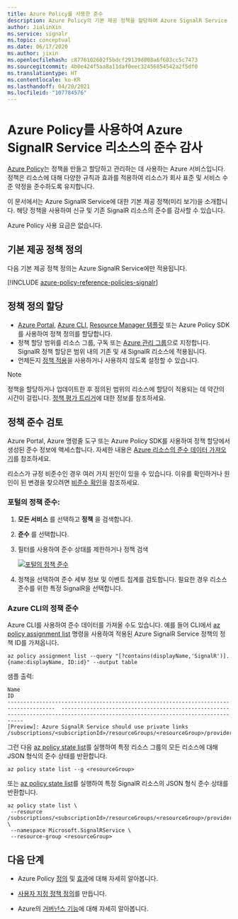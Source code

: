 ```yaml
---
title: Azure Policy를 사용한 준수
description: Azure Policy의 기본 제공 정책을 할당하여 Azure SignalR Service 리소스의 준수를 감사합니다.
author: JialinXin
ms.service: signalr
ms.topic: conceptual
ms.date: 06/17/2020
ms.author: jixin
ms.openlocfilehash: c8776102602f5bdcf29139d808a6f603cc5c7473
ms.sourcegitcommit: 4b0e424f5aa8a11daf0eec32456854542a2f5df0
ms.translationtype: HT
ms.contentlocale: ko-KR
ms.lasthandoff: 04/20/2021
ms.locfileid: "107784576"
---
```

# <a name="audit-compliance-of-azure-signalr-service-resources-using-azure-policy"></a>Azure Policy를 사용하여 Azure SignalR Service 리소스의 준수 감사

[Azure Policy](../governance/policy/overview.md)는 정책을 만들고 할당하고 관리하는 데 사용하는 Azure 서비스입니다. 정책은 리소스에 대해 다양한 규칙과 효과를 적용하여 리소스가 회사 표준 및 서비스 수준 약정을 준수하도록 유지합니다.

이 문서에서는 Azure SignalR Service에 대한 기본 제공 정책(미리 보기)을 소개합니다. 해당 정책을 사용하여 신규 및 기존 SignalR 리소스의 준수를 감사할 수 있습니다.

Azure Policy 사용 요금은 없습니다.

## <a name="built-in-policy-definitions"></a>기본 제공 정책 정의

다음 기본 제공 정책 정의는 Azure SignalR Service에만 적용됩니다.

[!INCLUDE [azure-policy-reference-policies-signalr](../../includes/policy/reference/bycat/policies-signalr.md)]

## <a name="assign-policy-definitions"></a>정책 정의 할당

* [Azure Portal](../governance/policy/assign-policy-portal.md), [Azure CLI](../governance/policy/assign-policy-azurecli.md), [Resource Manager 템플릿](../governance/policy/assign-policy-template.md) 또는 Azure Policy SDK를 사용하여 정책 정의를 할당합니다.
* 정책 할당 범위를 리소스 그룹, 구독 또는 [Azure 관리 그룹](../governance/management-groups/overview.md)으로 지정합니다. SignalR 정책 할당은 범위 내의 기존 및 새 SignalR 리소스에 적용됩니다.
* 언제든지 [정책 적용](../governance/policy/concepts/assignment-structure.md#enforcement-mode)을 사용하거나 사용하지 않도록 설정할 수 있습니다.

> [!NOTE]
> 정책을 할당하거나 업데이트한 후 정의된 범위의 리소스에 할당이 적용되는 데 약간의 시간이 걸립니다. [정책 평가 트리거](../governance/policy/how-to/get-compliance-data.md#evaluation-triggers)에 대한 정보를 참조하세요.

## <a name="review-policy-compliance"></a>정책 준수 검토

Azure Portal, Azure 명령줄 도구 또는 Azure Policy SDK를 사용하여 정책 할당에서 생성된 준수 정보에 액세스합니다. 자세한 내용은 [Azure 리소스의 준수 데이터 가져오기](../governance/policy/how-to/get-compliance-data.md)를 참조하세요.

리소스가 규정 비준수인 경우 여러 가지 원인이 있을 수 있습니다. 이유를 확인하거나 원인이 된 변경을 찾으려면 [비준수 확인](../governance/policy/how-to/determine-non-compliance.md)을 참조하세요.

### <a name="policy-compliance-in-the-portal"></a>포털의 정책 준수:

1. **모든 서비스** 를 선택하고 **정책** 을 검색합니다.
1. **준수** 를 선택합니다.
1. 필터를 사용하여 준수 상태를 제한하거나 정책 검색
   
    [ ![포털의 정책 준수](./media/signalr-howto-azure-policy/azure-policy-compliance.png) ](./media/signalr-howto-azure-policy/azure-policy-compliance.png#lightbox)
2. 정책을 선택하여 준수 세부 정보 및 이벤트 집계를 검토합니다. 필요한 경우 리소스 준수를 위한 특정 SignalR을 선택합니다.

### <a name="policy-compliance-in-the-azure-cli"></a>Azure CLI의 정책 준수

Azure CLI를 사용하여 준수 데이터를 가져올 수도 있습니다. 예를 들어 CLI에서 [az policy assignment list](/cli/azure/policy/assignment#az_policy_assignment_list) 명령을 사용하여 적용된 Azure SignalR Service 정책의 정책 ID를 가져옵니다.

```azurecli
az policy assignment list --query "[?contains(displayName,'SignalR')].{name:displayName, ID:id}" --output table
```

샘플 출력:

```
Name                                                                                   ID
-------------------------------------------------------------------------------------  --------------------------------------------------------------------------------------------------------------------------------
[Preview]: Azure SignalR Service should use private links  /subscriptions/<subscriptionId>/resourceGroups/<resourceGroup>/providers/Microsoft.Authorization/policyAssignments/<assignmentId>
```

그런 다음 [az policy state list](/cli/azure/policy/state#az_policy_state_list)를 실행하여 특정 리소스 그룹의 모든 리소스에 대해 JSON 형식의 준수 상태를 반환합니다.

```azurecli
az policy state list --g <resourceGroup>
```

또는 [az policy state list](/cli/azure/policy/state#az_policy_state_list)를 실행하여 특정 SignalR 리소스의 JSON 형식 준수 상태를 반환합니다.

```azurecli
az policy state list \
 --resource /subscriptions/<subscriptionId>/resourceGroups/<resourceGroup>/providers/Microsoft.SignalRService/SignalR/<resourceName> \
 --namespace Microsoft.SignalRService \
 --resource-group <resourceGroup>
```

## <a name="next-steps"></a>다음 단계

* Azure Policy [정의](../governance/policy/concepts/definition-structure.md) 및 [효과](../governance/policy/concepts/effects.md)에 대해 자세히 알아봅니다.

* [사용자 지정 정책 정의](../governance/policy/tutorials/create-custom-policy-definition.md)를 만듭니다.

* Azure의 [거버넌스 기능](../governance/index.yml)에 대해 자세히 알아봅니다.


<!-- LINKS - External -->
[terms-of-use]: https://azure.microsoft.com/support/legal/preview-supplemental-terms/